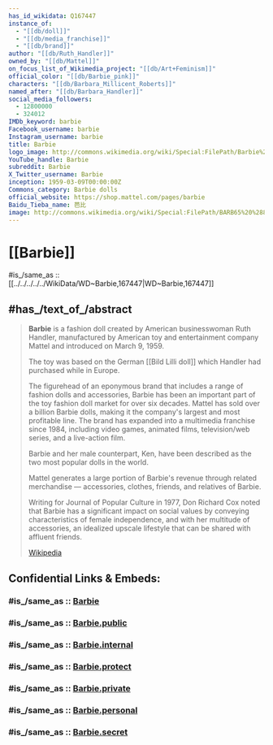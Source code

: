 ```yaml
---
has_id_wikidata: Q167447
instance_of:
  - "[[db/doll]]"
  - "[[db/media_franchise]]"
  - "[[db/brand]]"
author: "[[db/Ruth_Handler]]"
owned_by: "[[db/Mattel]]"
on_focus_list_of_Wikimedia_project: "[[db/Art+Feminism]]"
official_color: "[[db/Barbie_pink]]"
characters: "[[db/Barbara_Millicent_Roberts]]"
named_after: "[[db/Barbara_Handler]]"
social_media_followers:
  - 12800000
  - 324012
IMDb_keyword: barbie
Facebook_username: barbie
Instagram_username: barbie
title: Barbie
logo_image: http://commons.wikimedia.org/wiki/Special:FilePath/Barbie%20Logo.svg
YouTube_handle: Barbie
subreddit: Barbie
X_Twitter_username: Barbie
inception: 1959-03-09T00:00:00Z
Commons_category: Barbie dolls
official_website: https://shop.mattel.com/pages/barbie
Baidu_Tieba_name: 芭比
image: http://commons.wikimedia.org/wiki/Special:FilePath/BARB65%20%288080739384%29.jpg
---
```


# [[Barbie]] 

#is_/same_as :: [[../../../../../WikiData/WD~Barbie,167447|WD~Barbie,167447]] 

## #has_/text_of_/abstract 

> **Barbie** is a fashion doll created by American businesswoman Ruth Handler, 
> manufactured by American toy and entertainment company Mattel 
> and introduced on March 9, 1959. 
> 
> The toy was based on the German [[Bild Lilli doll]] 
> which Handler had purchased while in Europe. 
> 
> The figurehead of an eponymous brand that includes a range of fashion dolls and accessories, Barbie has been an important part of the toy fashion doll market for over six decades. Mattel has sold over a billion Barbie dolls, making it the company's largest and most profitable line. The brand has expanded into a multimedia franchise since 1984, including video games, animated films, television/web series, and a live-action film.
>
> Barbie and her male counterpart, Ken, 
> have been described as the two most popular dolls in the world. 
> 
> Mattel generates a large portion of Barbie's revenue through related merchandise —
> accessories, clothes, friends, and relatives of Barbie. 
> 
> Writing for Journal of Popular Culture in 1977, 
> Don Richard Cox noted that Barbie has a significant impact on social values 
> by conveying characteristics of female independence, 
> and with her multitude of accessories, an idealized upscale lifestyle that can be shared with affluent friends.
>
> [Wikipedia](https://en.wikipedia.org/wiki/Barbie) 


## Confidential Links & Embeds: 

### #is_/same_as :: [Barbie](/_Standards/Society/Communication/Genre/Fiction/Fictional_Characters/Barbie.md) 

### #is_/same_as :: [Barbie.public](/_public/Society/Communication/Genre/Fiction/Fictional_Characters/Barbie.public.md) 

### #is_/same_as :: [Barbie.internal](/_internal/Society/Communication/Genre/Fiction/Fictional_Characters/Barbie.internal.md) 

### #is_/same_as :: [Barbie.protect](/_protect/Society/Communication/Genre/Fiction/Fictional_Characters/Barbie.protect.md) 

### #is_/same_as :: [Barbie.private](/_private/Society/Communication/Genre/Fiction/Fictional_Characters/Barbie.private.md) 

### #is_/same_as :: [Barbie.personal](/_personal/Society/Communication/Genre/Fiction/Fictional_Characters/Barbie.personal.md) 

### #is_/same_as :: [Barbie.secret](/_secret/Society/Communication/Genre/Fiction/Fictional_Characters/Barbie.secret.md)

